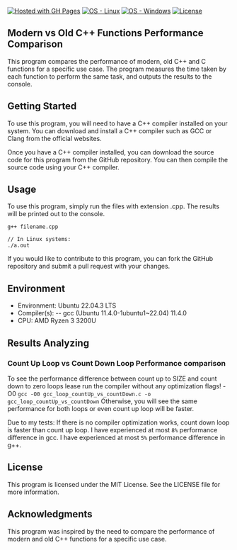 [![Hosted with GH Pages](https://img.shields.io/badge/Hosted_with-GitHub_Pages-blue?logo=github&logoColor=white)](https://pages.github.com/ "Go to GitHub Pages homepage")
[![OS - Linux](https://img.shields.io/badge/OS-Linux-blue?logo=linux&logoColor=white)](https://www.linux.org/ "Go to Linux homepage")
[![OS - Windows](https://img.shields.io/badge/OS-Windows-blue?logo=windows&logoColor=white)](https://www.microsoft.com/ "Go to Microsoft homepage")
<a href="#license"><img src="https://img.shields.io/badge/License-MIT-blue" alt="License"></a>

## Modern vs Old C++ Functions Performance Comparison

This program compares the performance of modern, old C++ and C functions for a specific use case. The program measures the time taken by each function to perform the same task, and outputs the results to the console.

## Getting Started

To use this program, you will need to have a C++ compiler installed on your system. You can download and install a C++ compiler such as GCC or Clang from the official websites.

Once you have a C++ compiler installed, you can download the source code for this program from the GitHub repository. You can then compile the source code using your C++ compiler.

## Usage

To use this program, simply run the files with extension .cpp. The results will be printed out to the console.

```
g++ filename.cpp

// In Linux systems:
./a.out
```

If you would like to contribute to this program, you can fork the GitHub repository and submit a pull request with your changes.

## Environment

- Environment: Ubuntu 22.04.3 LTS
- Compiler(s):
  -- gcc (Ubuntu 11.4.0-1ubuntu1~22.04) 11.4.0
- CPU: AMD Ryzen 3 3200U

## Results Analyzing

### Count Up Loop vs Count Down Loop Performance comparison

To see the performance difference between count up to SIZE and count down to zero loops
lease run the compiler without any optimization flags! -O0
`gcc -O0 gcc_loop_countUp_vs_countDown.c -o gcc_loop_countUp_vs_countDown`
Otherwise, you will see the same performance for both loops or even count up loop will be faster.

Due to my tests:
If there is no compiler optimization works, count down loop is faster than count up loop.
I have experienced at most `8%` performance difference in gcc.
I have experienced at most `5%` performance difference in g++.

## License

This program is licensed under the MIT License. See the LICENSE file for more information.

## Acknowledgments

This program was inspired by the need to compare the performance of modern and old C++ functions for a specific use case.
